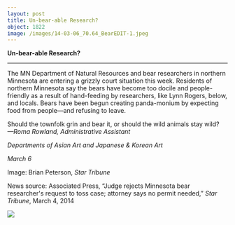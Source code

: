 ```yaml
---
layout: post
title: Un-bear-able Research?
object: 1822
image: /images/14-03-06_70.64_BearEDIT-1.jpeg
---
```

**Un-bear-able Research?**

****

The MN Department of Natural Resources and bear researchers in northern Minnesota are entering a grizzly court situation this week. Residents of northern Minnesota say the bears have become too docile and people-friendly as a result of hand-feeding by researchers, like Lynn Rogers, below, and locals. Bears have been begun creating panda-monium by expecting food from people—and refusing to leave.

Should the townfolk grin and bear it, or should the wild animals stay wild?     *—Roma Rowland, Administrative Assistant*

*Departments of Asian Art and Japanese & Korean Art*

*March 6*

Image: Brian Peterson, *Star Tribune*

News source: Associated Press, “Judge rejects Minnesota bear researcher's request to toss case; attorney says no permit needed,” *Star Tribune*, March 4, 2014



![]({{siteurl.base}}/images/14-03-06_70.64_BearEDIT-1.jpeg)

